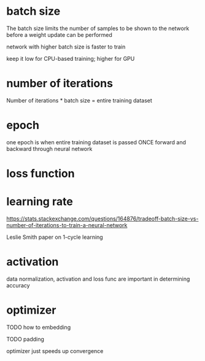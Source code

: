 
# batch size 

The batch size limits the number of samples to be shown to the network before a weight update can be performed

network with higher batch size is faster to train

keep it low for CPU-based training; higher for GPU

# number of iterations

Number of iterations * batch size = entire training dataset

# epoch 

one epoch is when entire training dataset is passed ONCE forward and backward through neural network

# loss function

# learning rate

https://stats.stackexchange.com/questions/164876/tradeoff-batch-size-vs-number-of-iterations-to-train-a-neural-network

Leslie Smith paper on 1-cycle learning

# activation

data normalization, activation and loss func are important in determining accuracy

# optimizer

TODO how to embedding

TODO padding

optimizer just speeds up convergence
